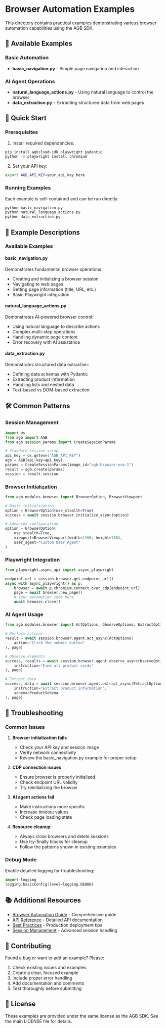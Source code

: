 # Browser Automation Examples

This directory contains practical examples demonstrating various browser automation capabilities using the AGB SDK.

## 📁 Available Examples

### Basic Automation
- **basic_navigation.py** - Simple page navigation and interaction

### AI Agent Operations
- **natural_language_actions.py** - Using natural language to control the browser
- **data_extraction.py** - Extracting structured data from web pages



## 🚀 Quick Start

### Prerequisites

1. Install required dependencies:
```bash
pip install agbcloud-sdk playwright pydantic
python -m playwright install chromium
```

2. Set your API key:
```bash
export AGB_API_KEY=your_api_key_here
```

### Running Examples

Each example is self-contained and can be run directly:

```bash
python basic_navigation.py
python natural_language_actions.py
python data_extraction.py
```

## 📖 Example Descriptions

### Available Examples

#### basic_navigation.py
Demonstrates fundamental browser operations:
- Creating and initializing a browser session
- Navigating to web pages
- Getting page information (title, URL, etc.)
- Basic Playwright integration

#### natural_language_actions.py
Demonstrates AI-powered browser control:
- Using natural language to describe actions
- Complex multi-step operations
- Handling dynamic page content
- Error recovery with AI assistance

#### data_extraction.py
Demonstrates structured data extraction:
- Defining data schemas with Pydantic
- Extracting product information
- Handling lists and nested data
- Text-based vs DOM-based extraction

## 🛠️ Common Patterns

### Session Management
```python
import os
from agb import AGB
from agb.session_params import CreateSessionParams

# Standard session setup
api_key = os.getenv("AGB_API_KEY")
agb = AGB(api_key=api_key)
params = CreateSessionParams(image_id="agb-browser-use-1")
result = agb.create(params)
session = result.session
```

### Browser Initialization
```python
from agb.modules.browser import BrowserOption, BrowserViewport

# Basic initialization
option = BrowserOption(use_stealth=True)
success = await session.browser.initialize_async(option)

# Advanced configuration
option = BrowserOption(
    use_stealth=True,
    viewport=BrowserViewport(width=1366, height=768),
    user_agent="Custom User Agent"
)
```

### Playwright Integration
```python
from playwright.async_api import async_playwright

endpoint_url = session.browser.get_endpoint_url()
async with async_playwright() as p:
    browser = await p.chromium.connect_over_cdp(endpoint_url)
    page = await browser.new_page()
    # Your automation code here
    await browser.close()
```

### AI Agent Usage
```python
from agb.modules.browser import ActOptions, ObserveOptions, ExtractOptions

# Perform actions
result = await session.browser.agent.act_async(ActOptions(
    action="Click the submit button"
), page)

# Observe elements
success, results = await session.browser.agent.observe_async(bserveOptions(
    instruction="Find all product cards"
), page)

# Extract data
success, data = await session.browser.agent.extract_async(ExtractOptions(
    instruction="Extract product information",
    schema=ProductSchema
), page)
```

## 🔧 Troubleshooting

### Common Issues

1. **Browser initialization fails**
   - Check your API key and session image
   - Verify network connectivity
   - Review the basic_navigation.py example for proper setup

2. **CDP connection issues**
   - Ensure browser is properly initialized
   - Check endpoint URL validity
   - Try reinitializing the browser

3. **AI agent actions fail**
   - Make instructions more specific
   - Increase timeout values
   - Check page loading state

4. **Resource cleanup**
   - Always close browsers and delete sessions
   - Use try-finally blocks for cleanup
   - Follow the patterns shown in existing examples

### Debug Mode

Enable detailed logging for troubleshooting:
```python
import logging
logging.basicConfig(level=logging.DEBUG)
```

## 📚 Additional Resources

- [Browser Automation Guide](../../guides/browser-automation.md) - Comprehensive guide
- [API Reference](../../api-reference/modules/browser.md) - Detailed API documentation
- [Best Practices](../../guides/best-practices.md) - Production deployment tips
- [Session Management](../../guides/session-management.md) - Advanced session handling

## 🤝 Contributing

Found a bug or want to add an example? Please:
1. Check existing issues and examples
2. Create a clear, focused example
3. Include proper error handling
4. Add documentation and comments
5. Test thoroughly before submitting

## 📄 License

These examples are provided under the same license as the AGB SDK. See the main LICENSE file for details.
